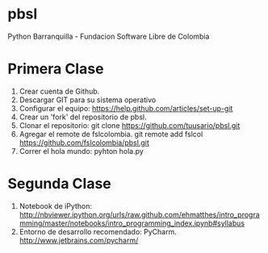 pbsl
====

Python Barranquilla - Fundacion Software Libre de Colombia

Primera Clase
=============

1. Crear cuenta de Github.
2. Descargar GIT para su sistema operativo
3. Configurar el equipo: https://help.github.com/articles/set-up-git
4. Crear un 'fork' del repositorio de pbsl.
5. Clonar el repositorio:
    git clone https://github.com/tuusario/pbsl.git
6. Agregar el remote de fslcolombia.
    git remote add fslcol https://github.com/fslcolombia/pbsl.git
7. Correr el hola mundo:
    pyhton hola.py

Segunda Clase
=============

1. Notebook de iPython:
   http://nbviewer.ipython.org/urls/raw.github.com/ehmatthes/intro_programming/master/notebooks/intro_programming_index.ipynb#syllabus
2. Entorno de desarrollo recomendado: PyCharm.
   http://www.jetbrains.com/pycharm/
